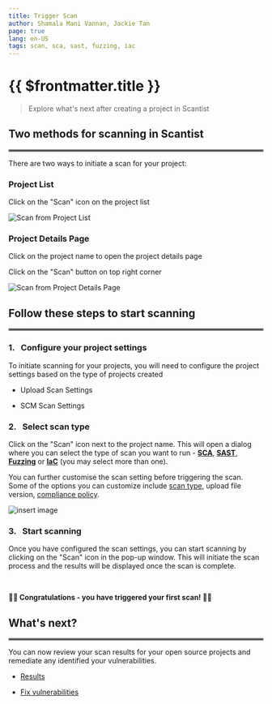 ```yaml
---
title: Trigger Scan
author: Shamala Mani Vannan, Jackie Tan
page: true
lang: en-US
tags: scan, sca, sast, fuzzing, iac
---
```

<ClientOnly>

# {{ $frontmatter.title }}

>Explore what's next after creating a project in Scantist

## Two methods for scanning in Scantist

<hr style="border:2px solid gray" />

There are two ways to initiate a scan for your project:

### Project List 

Click on the "Scan" icon on the project list 

![Scan from Project List](/images/Trigger-Scan/Trigger-Scan-1.png)

### Project Details Page

Click on the project name to open the project details page

Click on the "Scan" button on top right corner

![Scan from Project Details Page](/images/Trigger-Scan/Trigger-Scan-2.png)


## Follow these steps to start scanning 

<hr style="border:2px solid gray" />

### 1.&nbsp;&nbsp;&nbsp;Configure your project settings
To initiate scanning for your projects, you will need to configure the project settings based on the type of projects created 

- Upload Scan Settings 

- SCM Scan Settings

### 2.&nbsp;&nbsp;&nbsp;Select scan type
Click on the "Scan" icon next to the project name. This will open a dialog where you can select the type of scan you want to run - [**SCA**](), [**SAST**](), [**Fuzzing**]() or [**IaC**]() (you may select more than one). 

You can further customise the scan setting before triggering the scan. Some of the options you can customize include [scan type](./Scan-Type), upload file version, [compliance policy](). 

![insert image](/images/Trigger-Scan/Trigger-Scan-3.png)

### 3.&nbsp;&nbsp;&nbsp;Start scanning
Once you have configured the scan settings, you can start scanning by clicking on the "Scan" icon in the pop-up window. This will initiate the scan process and the results will be displayed once the scan is complete.

<br />

**:tada::tada: Congratulations - you have triggered your first scan! :confetti_ball::confetti_ball:**

## What's next?

<hr style="border:2px solid gray" />

You can now review your scan results for your open source projects and remediate any identified your vulnerabilities. 

- [Results](#)

- [Fix vulnerabilities](#)

</ClientOnly>